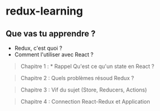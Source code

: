# redux-learning

## Que vas tu apprendre ? 

- Redux, c'est quoi ? 
- Comment l'utiliser avec React ? 

> Chapitre 1 : * Rappel Qu'est ce qu'un state en React ?

> Chapitre 2 : Quels problèmes résoud Redux ?

> Chapitre 3 : Vif du sujet (Store, Reducers, Actions)

> Chapitre 4 : Connection React-Redux et Application
